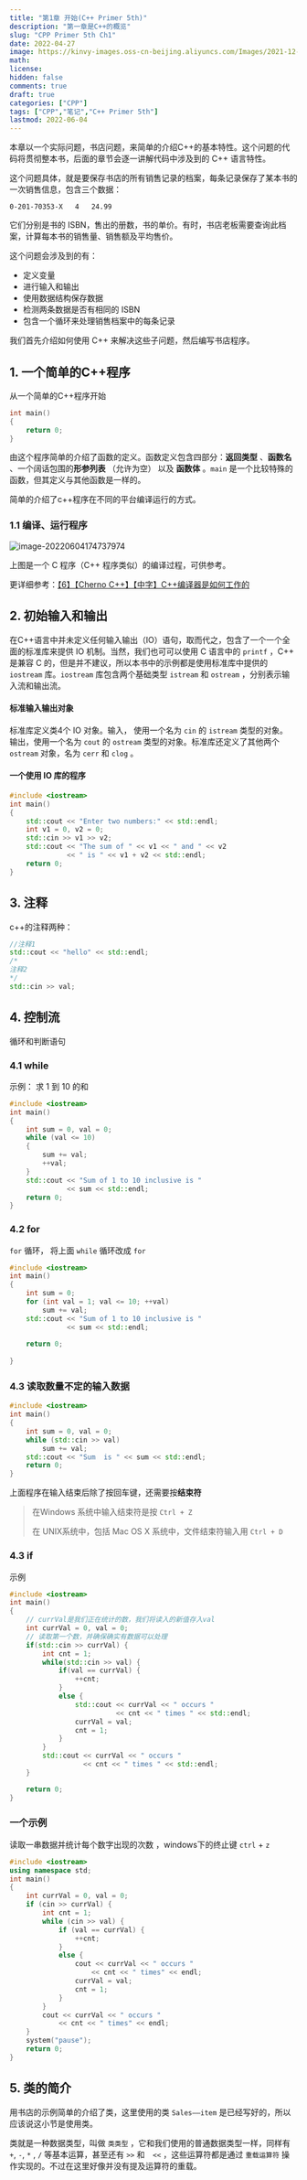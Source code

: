 ```yaml
---
title: "第1章 开始(C++ Primer 5th)"
description: "第一章是C++的概览"
slug: "CPP Primer 5th Ch1"
date: 2022-04-27
image: https://kinvy-images.oss-cn-beijing.aliyuncs.com/Images/2021-12-25.jpg
math: 
license: 
hidden: false
comments: true
draft: true	
categories: ["CPP"]
tags: ["CPP","笔记","C++ Primer 5th"]
lastmod: 2022-06-04
---
```






本章以一个实际问题，书店问题，来简单的介绍C++的基本特性。这个问题的代码将贯彻整本书，后面的章节会逐一讲解代码中涉及到的 C++ 语言特性。

这个问题具体，就是要保存书店的所有销售记录的档案，每条记录保存了某本书的一次销售信息，包含三个数据：

```
0-201-70353-X	4	24.99
```

它们分别是书的 ISBN，售出的册数，书的单价。有时，书店老板需要查询此档案，计算每本书的销售量、销售额及平均售价。

这个问题会涉及到的有：

- 定义变量
- 进行输入和输出
- 使用数据结构保存数据
- 检测两条数据是否有相同的 ISBN
- 包含一个循环来处理销售档案中的每条记录

我们首先介绍如何使用 C++ 来解决这些子问题，然后编写书店程序。

## 1. 一个简单的C++程序

从一个简单的C++程序开始

```c++
int main()
{
    return 0;
}
```

由这个程序简单的介绍了函数的定义。函数定义包含四部分：**返回类型** 、**函数名** 、一个阔话包围的**形参列表** （允许为空） 以及 **函数体** 。`main` 是一个比较特殊的函数，但其定义与其他函数是一样的。

简单的介绍了c++程序在不同的平台编译运行的方式。



### 1.1 编译、运行程序

![image-20220604174737974](https://kinvy-images.oss-cn-beijing.aliyuncs.com/Images/image-20220604174737974.png)

上图是一个 C 程序（C++ 程序类似）的编译过程，可供参考。

更详细参考：[【6】【Cherno C++】【中字】C++编译器是如何工作的](https://www.bilibili.com/video/BV1er4y1c7nj/?spm_id_from=333.788)



## 2. 初始输入和输出

在C++语言中并未定义任何输入输出（IO）语句，取而代之，包含了一个一个全面的标准库来提供 IO 机制。当然，我们也可可以使用 C 语言中的 `printf` ，C++ 是兼容 C 的，但是并不建议，所以本书中的示例都是使用标准库中提供的 `iostream` 库。`iostream` 库包含两个基础类型 `istream` 和 `ostream` ，分别表示输入流和输出流。

#### 标准输入输出对象

标准库定义类4个 IO 对象。输入， 使用一个名为 `cin` 的 `istream`  类型的对象。 输出，使用一个名为 `cout` 的 `ostream` 类型的对象。标准库还定义了其他两个 `ostream` 对象，名为 `cerr` 和 `clog` 。 

#### 一个使用 IO 库的程序

```cpp
#include <iostream>
int main()
{
    std::cout << "Enter two numbers:" << std::endl;
    int v1 = 0, v2 = 0;
    std::cin >> v1 >> v2;
    std::cout << "The sum of " << v1 << " and " << v2
              << " is " << v1 + v2 << std::endl;
    return 0;
}
```



## 3. 注释

c++的注释两种：

```c++
//注释1
std::cout << "hello" << std::endl;
/*
注释2
*/
std::cin >> val;
```



## 4. 控制流

循环和判断语句

### 4.1 while

示例： 求 1 到 10 的和

```cpp
#include <iostream>
int main()
{
    int sum = 0, val = 0;
    while (val <= 10)
    {
        sum += val;
        ++val;
    }
    std::cout << "Sum of 1 to 10 inclusive is "
              << sum << std::endl;
    return 0;
}
```



### 4.2  for

`for` 循环， 将上面 `while` 循环改成  `for`

```cpp
#include <iostream>
int main()
{
    int sum = 0; 
	for (int val = 1; val <= 10; ++val)
        sum += val;
    std::cout << "Sum of 1 to 10 inclusive is "
              << sum << std::endl;
    
    return 0;
    
}
```



### 4.3 读取数量不定的输入数据

```cpp
#include <iostream>
int main()
{
    int sum = 0, val = 0;
    while (std::cin >> val)
        sum += val;
    std::cout << "Sum  is " << sum << std::endl;
    return 0;
}
```

上面程序在输入结束后除了按回车键，还需要按**结束符** 

>在Windows 系统中输入结束符是按 `Ctrl + Z`
>
>在 UNIX系统中，包括 Mac OS X 系统中，文件结束符输入用 `Ctrl + D`



###   4.3 if

示例

```cpp
#include <iostream>
int main() 
{
    // currVal是我们正在统计的数，我们将读入的新值存入val
    int currVal = 0, val = 0;
    // 读取第一个数，并确保确实有数据可以处理
    if(std::cin >> currVal) {
        int cnt = 1;
        while(std::cin >> val) {
            if(val == currVal) {
                ++cnt;
            }
            else {
                std::cout << currVal << " occurs " 
                          << cnt << " times " << std::endl;
                currVal = val;
                cnt = 1;
            }
        }
        std::cout << currVal << " occurs " 
                  << cnt << " times " << std::endl;
    }

    return 0;
}
```



### 一个示例

读取一串数据并统计每个数字出现的次数 ，windows下的终止键 `ctrl` + `z` 

```c++
#include <iostream>
using namespace std;
int main()
{
	int currVal = 0, val = 0;
	if (cin >> currVal) {
		int cnt = 1;
		while (cin >> val) {
			if (val == currVal) {
				++cnt;
			}
			else {
				cout << currVal << " occurs "
					<< cnt << " times" << endl;
				currVal = val;
				cnt = 1;
			}
		}
		cout << currVal << " occurs "
			<< cnt << " times" << endl;
	}
	system("pause");
	return 0;
}
```



## 5. 类的简介

用书店的示例简单的介绍了类，这里使用的类 `Sales——item` 是已经写好的，所以应该说这小节是使用类。

类就是一种数据类型，叫做 `类类型` ，它和我们使用的普通数据类型一样，同样有 `+`, `-`, `*` , `/` 等基本运算，甚至还有 `>>` 和　`<<` ，这些运算符都是通过 `重载运算符` 操作实现的。不过在这里好像并没有提及运算符的重载。







